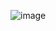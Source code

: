 ![image](https://user-images.githubusercontent.com/94309132/144422935-3cc4eca4-5549-4fd7-ace9-5c2514ff9e8b.png)

